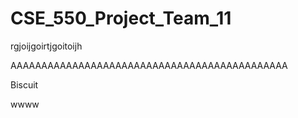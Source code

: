 # CSE_550_Project_Team_11

rgjoijgoirtjgoitoijh

AAAAAAAAAAAAAAAAAAAAAAAAAAAAAAAAAAAAAAAAAAAAA


Biscuit


wwww
